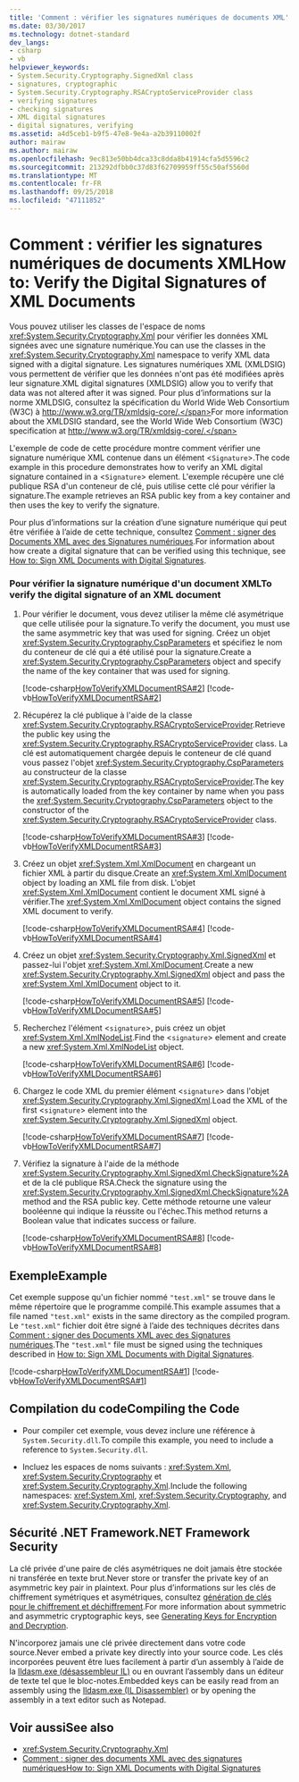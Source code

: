 ```yaml
---
title: 'Comment : vérifier les signatures numériques de documents XML'
ms.date: 03/30/2017
ms.technology: dotnet-standard
dev_langs:
- csharp
- vb
helpviewer_keywords:
- System.Security.Cryptography.SignedXml class
- signatures, cryptographic
- System.Security.Cryptography.RSACryptoServiceProvider class
- verifying signatures
- checking signatures
- XML digital signatures
- digital signatures, verifying
ms.assetid: a4d5ceb1-b9f5-47e8-9e4a-a2b39110002f
author: mairaw
ms.author: mairaw
ms.openlocfilehash: 9ec813e50bb4dca33c8dda8b41914cfa5d5596c2
ms.sourcegitcommit: 213292dfbb0c37d83f62709959ff55c50af5560d
ms.translationtype: MT
ms.contentlocale: fr-FR
ms.lasthandoff: 09/25/2018
ms.locfileid: "47111852"
---
```

# <a name="how-to-verify-the-digital-signatures-of-xml-documents"></a><span data-ttu-id="47422-102">Comment : vérifier les signatures numériques de documents XML</span><span class="sxs-lookup"><span data-stu-id="47422-102">How to: Verify the Digital Signatures of XML Documents</span></span>
<span data-ttu-id="47422-103">Vous pouvez utiliser les classes de l'espace de noms <xref:System.Security.Cryptography.Xml> pour vérifier les données XML signées avec une signature numérique.</span><span class="sxs-lookup"><span data-stu-id="47422-103">You can use the classes in the <xref:System.Security.Cryptography.Xml> namespace to verify XML data signed with a digital signature.</span></span>  <span data-ttu-id="47422-104">Les signatures numériques XML (XMLDSIG) vous permettent de vérifier que les données n'ont pas été modifiées après leur signature.</span><span class="sxs-lookup"><span data-stu-id="47422-104">XML digital signatures (XMLDSIG) allow you to verify that data was not altered after it was signed.</span></span>  <span data-ttu-id="47422-105">Pour plus d’informations sur la norme XMLDSIG, consultez la spécification du World Wide Web Consortium (W3C) à http://www.w3.org/TR/xmldsig-core/.</span><span class="sxs-lookup"><span data-stu-id="47422-105">For more information about the XMLDSIG standard, see the World Wide Web Consortium (W3C) specification at http://www.w3.org/TR/xmldsig-core/.</span></span>  
  
 <span data-ttu-id="47422-106">L'exemple de code de cette procédure montre comment vérifier une signature numérique XML contenue dans un élément <`Signature`>.</span><span class="sxs-lookup"><span data-stu-id="47422-106">The code example in this procedure demonstrates how to verify an XML digital signature contained in a <`Signature`> element.</span></span>  <span data-ttu-id="47422-107">L'exemple récupère une clé publique RSA d'un conteneur de clé, puis utilise cette clé pour vérifier la signature.</span><span class="sxs-lookup"><span data-stu-id="47422-107">The example retrieves an RSA public key from a key container and then uses the key to verify the signature.</span></span>  
  
 <span data-ttu-id="47422-108">Pour plus d’informations sur la création d’une signature numérique qui peut être vérifiée à l’aide de cette technique, consultez [Comment : signer des Documents XML avec des Signatures numériques](../../../docs/standard/security/how-to-sign-xml-documents-with-digital-signatures.md).</span><span class="sxs-lookup"><span data-stu-id="47422-108">For information about how create a digital signature that can be verified using this technique, see [How to: Sign XML Documents with Digital Signatures](../../../docs/standard/security/how-to-sign-xml-documents-with-digital-signatures.md).</span></span>  
  
### <a name="to-verify-the-digital-signature-of-an-xml-document"></a><span data-ttu-id="47422-109">Pour vérifier la signature numérique d'un document XML</span><span class="sxs-lookup"><span data-stu-id="47422-109">To verify the digital signature of an XML document</span></span>  
  
1.  <span data-ttu-id="47422-110">Pour vérifier le document, vous devez utiliser la même clé asymétrique que celle utilisée pour la signature.</span><span class="sxs-lookup"><span data-stu-id="47422-110">To verify the document, you must use the same asymmetric key that was used for signing.</span></span>  <span data-ttu-id="47422-111">Créez un objet <xref:System.Security.Cryptography.CspParameters> et spécifiez le nom du conteneur de clé qui a été utilisé pour la signature.</span><span class="sxs-lookup"><span data-stu-id="47422-111">Create a <xref:System.Security.Cryptography.CspParameters> object and specify the name of the key container that was used for signing.</span></span>  
  
     [!code-csharp[HowToVerifyXMLDocumentRSA#2](../../../samples/snippets/csharp/VS_Snippets_CLR/HowToVerifyXMLDocumentRSA/cs/sample.cs#2)]
     [!code-vb[HowToVerifyXMLDocumentRSA#2](../../../samples/snippets/visualbasic/VS_Snippets_CLR/HowToVerifyXMLDocumentRSA/vb/sample.vb#2)]  
  
2.  <span data-ttu-id="47422-112">Récupérez la clé publique à l'aide de la classe <xref:System.Security.Cryptography.RSACryptoServiceProvider>.</span><span class="sxs-lookup"><span data-stu-id="47422-112">Retrieve the public key using the <xref:System.Security.Cryptography.RSACryptoServiceProvider> class.</span></span>  <span data-ttu-id="47422-113">La clé est automatiquement chargée depuis le conteneur de clé quand vous passez l'objet <xref:System.Security.Cryptography.CspParameters> au constructeur de la classe <xref:System.Security.Cryptography.RSACryptoServiceProvider>.</span><span class="sxs-lookup"><span data-stu-id="47422-113">The key is automatically loaded from the key container by name when you pass the <xref:System.Security.Cryptography.CspParameters> object to the constructor of the <xref:System.Security.Cryptography.RSACryptoServiceProvider> class.</span></span>  
  
     [!code-csharp[HowToVerifyXMLDocumentRSA#3](../../../samples/snippets/csharp/VS_Snippets_CLR/HowToVerifyXMLDocumentRSA/cs/sample.cs#3)]
     [!code-vb[HowToVerifyXMLDocumentRSA#3](../../../samples/snippets/visualbasic/VS_Snippets_CLR/HowToVerifyXMLDocumentRSA/vb/sample.vb#3)]  
  
3.  <span data-ttu-id="47422-114">Créez un objet <xref:System.Xml.XmlDocument> en chargeant un fichier XML à partir du disque.</span><span class="sxs-lookup"><span data-stu-id="47422-114">Create an <xref:System.Xml.XmlDocument> object by loading an XML file from disk.</span></span>  <span data-ttu-id="47422-115">L'objet <xref:System.Xml.XmlDocument> contient le document XML signé à vérifier.</span><span class="sxs-lookup"><span data-stu-id="47422-115">The <xref:System.Xml.XmlDocument> object contains the signed XML document to verify.</span></span>  
  
     [!code-csharp[HowToVerifyXMLDocumentRSA#4](../../../samples/snippets/csharp/VS_Snippets_CLR/HowToVerifyXMLDocumentRSA/cs/sample.cs#4)]
     [!code-vb[HowToVerifyXMLDocumentRSA#4](../../../samples/snippets/visualbasic/VS_Snippets_CLR/HowToVerifyXMLDocumentRSA/vb/sample.vb#4)]  
  
4.  <span data-ttu-id="47422-116">Créez un objet <xref:System.Security.Cryptography.Xml.SignedXml> et passez-lui l'objet <xref:System.Xml.XmlDocument>.</span><span class="sxs-lookup"><span data-stu-id="47422-116">Create a new <xref:System.Security.Cryptography.Xml.SignedXml> object and pass the <xref:System.Xml.XmlDocument> object to it.</span></span>  
  
     [!code-csharp[HowToVerifyXMLDocumentRSA#5](../../../samples/snippets/csharp/VS_Snippets_CLR/HowToVerifyXMLDocumentRSA/cs/sample.cs#5)]
     [!code-vb[HowToVerifyXMLDocumentRSA#5](../../../samples/snippets/visualbasic/VS_Snippets_CLR/HowToVerifyXMLDocumentRSA/vb/sample.vb#5)]  
  
5.  <span data-ttu-id="47422-117">Recherchez l'élément <`signature`>, puis créez un objet <xref:System.Xml.XmlNodeList>.</span><span class="sxs-lookup"><span data-stu-id="47422-117">Find the <`signature`> element and create a new <xref:System.Xml.XmlNodeList> object.</span></span>  
  
     [!code-csharp[HowToVerifyXMLDocumentRSA#6](../../../samples/snippets/csharp/VS_Snippets_CLR/HowToVerifyXMLDocumentRSA/cs/sample.cs#6)]
     [!code-vb[HowToVerifyXMLDocumentRSA#6](../../../samples/snippets/visualbasic/VS_Snippets_CLR/HowToVerifyXMLDocumentRSA/vb/sample.vb#6)]  
  
6.  <span data-ttu-id="47422-118">Chargez le code XML du premier élément <`signature`> dans l'objet <xref:System.Security.Cryptography.Xml.SignedXml>.</span><span class="sxs-lookup"><span data-stu-id="47422-118">Load the XML of the first <`signature`> element into the <xref:System.Security.Cryptography.Xml.SignedXml> object.</span></span>  
  
     [!code-csharp[HowToVerifyXMLDocumentRSA#7](../../../samples/snippets/csharp/VS_Snippets_CLR/HowToVerifyXMLDocumentRSA/cs/sample.cs#7)]
     [!code-vb[HowToVerifyXMLDocumentRSA#7](../../../samples/snippets/visualbasic/VS_Snippets_CLR/HowToVerifyXMLDocumentRSA/vb/sample.vb#7)]  
  
7.  <span data-ttu-id="47422-119">Vérifiez la signature à l'aide de la méthode <xref:System.Security.Cryptography.Xml.SignedXml.CheckSignature%2A> et de la clé publique RSA.</span><span class="sxs-lookup"><span data-stu-id="47422-119">Check the signature using the <xref:System.Security.Cryptography.Xml.SignedXml.CheckSignature%2A> method and the RSA public key.</span></span>  <span data-ttu-id="47422-120">Cette méthode retourne une valeur booléenne qui indique la réussite ou l'échec.</span><span class="sxs-lookup"><span data-stu-id="47422-120">This method returns a Boolean value that indicates success or failure.</span></span>  
  
     [!code-csharp[HowToVerifyXMLDocumentRSA#8](../../../samples/snippets/csharp/VS_Snippets_CLR/HowToVerifyXMLDocumentRSA/cs/sample.cs#8)]
     [!code-vb[HowToVerifyXMLDocumentRSA#8](../../../samples/snippets/visualbasic/VS_Snippets_CLR/HowToVerifyXMLDocumentRSA/vb/sample.vb#8)]  
  
## <a name="example"></a><span data-ttu-id="47422-121">Exemple</span><span class="sxs-lookup"><span data-stu-id="47422-121">Example</span></span>  
 <span data-ttu-id="47422-122">Cet exemple suppose qu'un fichier nommé `"test.xml"` se trouve dans le même répertoire que le programme compilé.</span><span class="sxs-lookup"><span data-stu-id="47422-122">This example assumes that a file named `"test.xml"` exists in the same directory as the compiled program.</span></span>  <span data-ttu-id="47422-123">Le `"test.xml"` fichier doit être signé à l’aide des techniques décrites dans [Comment : signer des Documents XML avec des Signatures numériques](../../../docs/standard/security/how-to-sign-xml-documents-with-digital-signatures.md).</span><span class="sxs-lookup"><span data-stu-id="47422-123">The `"test.xml"` file must be signed using the techniques described in [How to: Sign XML Documents with Digital Signatures](../../../docs/standard/security/how-to-sign-xml-documents-with-digital-signatures.md).</span></span>  
  
 [!code-csharp[HowToVerifyXMLDocumentRSA#1](../../../samples/snippets/csharp/VS_Snippets_CLR/HowToVerifyXMLDocumentRSA/cs/sample.cs#1)]
 [!code-vb[HowToVerifyXMLDocumentRSA#1](../../../samples/snippets/visualbasic/VS_Snippets_CLR/HowToVerifyXMLDocumentRSA/vb/sample.vb#1)]  
  
## <a name="compiling-the-code"></a><span data-ttu-id="47422-124">Compilation du code</span><span class="sxs-lookup"><span data-stu-id="47422-124">Compiling the Code</span></span>  
  
-   <span data-ttu-id="47422-125">Pour compiler cet exemple, vous devez inclure une référence à `System.Security.dll`.</span><span class="sxs-lookup"><span data-stu-id="47422-125">To compile this example, you need to include a reference to `System.Security.dll`.</span></span>  
  
-   <span data-ttu-id="47422-126">Incluez les espaces de noms suivants : <xref:System.Xml>, <xref:System.Security.Cryptography> et <xref:System.Security.Cryptography.Xml>.</span><span class="sxs-lookup"><span data-stu-id="47422-126">Include the following namespaces: <xref:System.Xml>, <xref:System.Security.Cryptography>, and <xref:System.Security.Cryptography.Xml>.</span></span>  
  
## <a name="net-framework-security"></a><span data-ttu-id="47422-127">Sécurité .NET Framework</span><span class="sxs-lookup"><span data-stu-id="47422-127">.NET Framework Security</span></span>  
 <span data-ttu-id="47422-128">La clé privée d'une paire de clés asymétriques ne doit jamais être stockée ni transférée en texte brut.</span><span class="sxs-lookup"><span data-stu-id="47422-128">Never store or transfer the private key of an asymmetric key pair in plaintext.</span></span>  <span data-ttu-id="47422-129">Pour plus d’informations sur les clés de chiffrement symétriques et asymétriques, consultez [génération de clés pour le chiffrement et déchiffrement](../../../docs/standard/security/generating-keys-for-encryption-and-decryption.md).</span><span class="sxs-lookup"><span data-stu-id="47422-129">For more information about symmetric and asymmetric cryptographic keys, see [Generating Keys for Encryption and Decryption](../../../docs/standard/security/generating-keys-for-encryption-and-decryption.md).</span></span>  
  
 <span data-ttu-id="47422-130">N'incorporez jamais une clé privée directement dans votre code source.</span><span class="sxs-lookup"><span data-stu-id="47422-130">Never embed a private key directly into your source code.</span></span>  <span data-ttu-id="47422-131">Les clés incorporées peuvent être lues facilement à partir d’un assembly à l’aide de la [Ildasm.exe (désassembleur IL)](../../../docs/framework/tools/ildasm-exe-il-disassembler.md) ou en ouvrant l’assembly dans un éditeur de texte tel que le bloc-notes.</span><span class="sxs-lookup"><span data-stu-id="47422-131">Embedded keys can be easily read from an assembly using the [Ildasm.exe (IL Disassembler)](../../../docs/framework/tools/ildasm-exe-il-disassembler.md) or by opening the assembly in a text editor such as Notepad.</span></span>  
  
## <a name="see-also"></a><span data-ttu-id="47422-132">Voir aussi</span><span class="sxs-lookup"><span data-stu-id="47422-132">See also</span></span>

- <xref:System.Security.Cryptography.Xml>  
- [<span data-ttu-id="47422-133">Comment : signer des documents XML avec des signatures numériques</span><span class="sxs-lookup"><span data-stu-id="47422-133">How to: Sign XML Documents with Digital Signatures</span></span>](../../../docs/standard/security/how-to-sign-xml-documents-with-digital-signatures.md)

